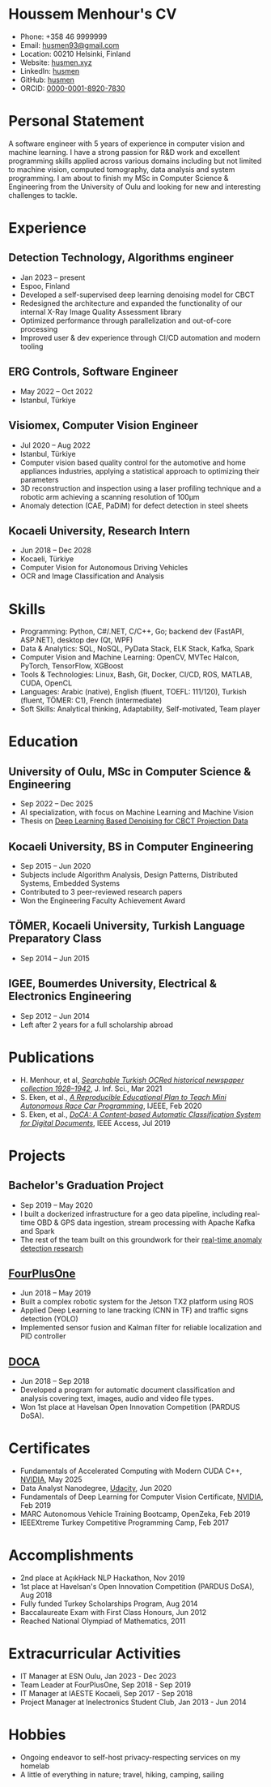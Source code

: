 # Houssem Menhour's CV

- Phone: +358 46 9999999
- Email: [husmen93@gmail.com](mailto:husmen93@gmail.com)
- Location: 00210 Helsinki, Finland
- Website: [husmen.xyz](https://husmen.xyz/)
- LinkedIn: [husmen](https://linkedin.com/in/husmen)
- GitHub: [husmen](https://github.com/husmen)
- ORCID: [0000-0001-8920-7830](https://orcid.org/0000-0001-8920-7830)


# Personal Statement

A software engineer with 5 years of experience in computer vision and machine learning.  I have a strong passion for R&D work and excellent programming skills applied across various domains including but not limited to machine vision, computed tomography, data analysis and system programming.  I am about to finish my MSc in Computer Science & Engineering from the University of Oulu and looking for new and interesting challenges to tackle.


# Experience

## Detection Technology, Algorithms engineer

- Jan 2023 – present
- Espoo, Finland
- Developed a self-supervised deep learning denoising model for CBCT
- Redesigned the architecture and expanded the functionality of our internal X-Ray Image Quality Assessment library
- Optimized performance through parallelization and out-of-core processing
- Improved user & dev experience through CI/CD automation and modern tooling

## ERG Controls, Software Engineer

- May 2022 – Oct 2022
- Istanbul, Türkiye

## Visiomex, Computer Vision Engineer

- Jul 2020 – Aug 2022
- Istanbul, Türkiye
- Computer vision based quality control for the automotive and home appliances industries, applying a statistical approach to optimizing their parameters
- 3D reconstruction and inspection using a laser profiling technique and a robotic arm achieving a scanning resolution of 100µm
- Anomaly detection (CAE, PaDiM) for defect detection in steel sheets

## Kocaeli University, Research Intern

- Jun 2018 – Dec 2028
- Kocaeli, Türkiye
- Computer Vision for Autonomous Driving Vehicles
- OCR and Image Classification and Analysis

# Skills

- Programming: Python, C#/.NET, C/C++, Go; backend dev (FastAPI, ASP.NET), desktop dev (Qt, WPF)
- Data & Analytics: SQL, NoSQL, PyData Stack, ELK Stack, Kafka, Spark
- Computer Vision and Machine Learning: OpenCV, MVTec Halcon, PyTorch, TensorFlow, XGBoost
- Tools & Technologies: Linux, Bash, Git, Docker, CI/CD, ROS, MATLAB, CUDA, OpenCL
- Languages: Arabic (native), English (fluent, TOEFL: 111/120), Turkish (fluent, TÖMER: C1), French (intermediate)
- Soft Skills: Analytical thinking, Adaptability, Self-motivated, Team player
# Education

## University of Oulu, MSc in Computer Science & Engineering

- Sep 2022 – Dec 2025
- AI specialization, with focus on Machine Learning and Machine Vision
- Thesis on [Deep Learning Based Denoising for CBCT Projection Data](https://oulurepo.oulu.fi/handle/10024/53316)

## Kocaeli University, BS in Computer Engineering

- Sep 2015 – Jun 2020
- Subjects include Algorithm Analysis, Design Patterns, Distributed Systems, Embedded Systems
- Contributed to 3 peer-reviewed research papers
- Won the Engineering Faculty Achievement Award

## TÖMER, Kocaeli University, Turkish Language Preparatory Class

- Sep 2014 – Jun 2015

## IGEE, Boumerdes University, Electrical & Electronics Engineering

- Sep 2012 – Jun 2014
- Left after 2 years for a full scholarship abroad

# Publications

- H. Menhour, et al, [*Searchable Turkish OCRed historical newspaper collection 1928–1942*](https://doi.org/10.1177/01655515211000642), J. Inf. Sci., Mar 2021
- S. Eken, et al., [*A Reproducible Educational Plan to Teach Mini Autonomous Race Car Programming*](https://doi.org/10.1177/002072092090787), IJEEE, Feb 2020
- S. Eken, et al., [*DoCA: A Content-based Automatic Classification System for Digital Documents*](https://doi.org/10.1109/ACCESS.2019.2930339), IEEE Access, Jul 2019
# Projects

## Bachelor's Graduation Project

- Sep 2019 – May 2020
- I built a dockerized infrastructure for a geo data pipeline, including real-time OBD & GPS data ingestion, stream processing with Apache Kafka and Spark
- The rest of the team built on this groundwork for their [real-time anomaly detection research](https://doi.org/10.1016/j.eswa.2021.115755)

## [FourPlusOne](https://github.com/fourplusone41)

- Jun 2018 – May 2019
- Built a complex robotic system for the Jetson TX2 platform using ROS
- Applied Deep Learning to lane tracking (CNN in TF) and traffic signs detection (YOLO)
- Implemented sensor fusion and Kalman filter for reliable localization and PID controller

## [DOCA](https://github.com/husmen/DoCA_GUI)

- Jun 2018 – Sep 2018
- Developed a program for automatic document classification and analysis covering text, images, audio and video file types.
- Won 1st place at Havelsan Open Innovation Competition (PARDUS DoSA).

# Certificates

- Fundamentals of Accelerated Computing with Modern CUDA C++, [NVIDIA](https://learn.nvidia.com/certificates?id=HLe92NvRToqjiZRHjbV3Cw), May 2025
- Data Analyst Nanodegree, [Udacity](https://confirm.udacity.com/HGLG9QD6), Jun 2020
- Fundamentals of Deep Learning for Computer Vision Certificate, [NVIDIA](https://courses.nvidia.com/certificates/bf9082c5fb5c42c7b735a20b5dc577f8), Feb 2019
- MARC Autonomous Vehicle Training Bootcamp, OpenZeka, Feb 2019
- IEEEXtreme Turkey Competitive Programming Camp, Feb 2017
# Accomplishments

- 2nd place at AçıkHack NLP Hackathon, Nov 2019
- 1st place at Havelsan's Open Innovation Competition (PARDUS DoSA), Aug 2018
- Fully funded Turkey Scholarships Program, Aug 2014
- Baccalaureate Exam with First Class Honours, Jun 2012
- Reached National Olympiad of Mathematics, 2011
# Extracurricular Activities

- IT Manager at ESN Oulu, Jan 2023 - Dec 2023
- Team Leader at FourPlusOne, Sep 2018 - Sep 2019
- IT Manager at IAESTE Kocaeli, Sep 2017 - Sep 2018
- Project Manager at Inelectronics Student Club, Jan 2013 - Jun 2014
# Hobbies

- Ongoing endeavor to self-host privacy-respecting services on my homelab
- A little of everything in nature; travel, hiking, camping, sailing
